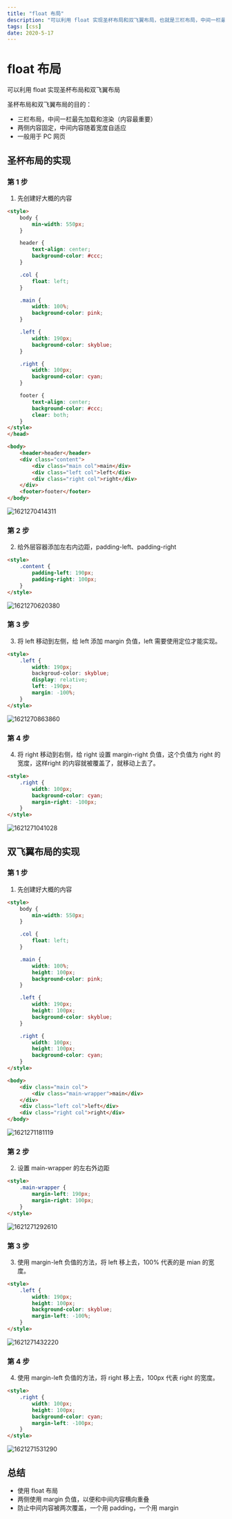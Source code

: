 ```yaml
---
title: "float 布局"
description: "可以利用 float 实现圣杯布局和双飞翼布局，也就是三栏布局，中间一栏最先加载和渲染，两侧内容固定，中间内容随着宽度自适应。"
tags: [css]
date: 2020-5-17
---
```


# float 布局

可以利用 float 实现圣杯布局和双飞翼布局

圣杯布局和双飞翼布局的目的：

- 三栏布局，中间一栏最先加载和渲染（内容最重要）
- 两侧内容固定，中间内容随着宽度自适应
- 一般用于 PC 网页

## 圣杯布局的实现

### 第 1 步

1. 先创建好大概的内容

```html
<style>
    body {
        min-width: 550px;
    }

    header {
        text-align: center;
        background-color: #ccc;
    }

    .col {
        float: left;
    }

    .main {
        width: 100%;
        background-color: pink;
    }

    .left {
        width: 190px;
        background-color: skyblue;
    }

    .right {
        width: 100px;
        background-color: cyan;
    }

    footer {
        text-align: center;
        background-color: #ccc;
        clear: both;
    }
</style>
</head>

<body>
    <header>header</header>
    <div class="content">
        <div class="main col">main</div>
        <div class="left col">left</div>
        <div class="right col">right</div>
    </div>
    <footer>footer</footer>
</body>
```

![1621270414311](https://picbed-1258935921.cos.ap-guangzhou.myqcloud.com/20230616155422.png)

### 第 2 步

2. 给外层容器添加左右内边距，padding-left、padding-right

```html
<style>
    .content {
        padding-left: 190px;
        padding-right: 100px;
    }
</style>
```

![1621270620380](https://picbed-1258935921.cos.ap-guangzhou.myqcloud.com/20230616155804.png)

### 第 3 步

3. 将 left 移动到左侧，给 left 添加 margin 负值，left 需要使用定位才能实现。

```html
<style>
    .left {
        width: 190px;
        backgroud-color: skyblue;
        display: relative;
        left: -190px;
        margin: -100%;
    }
</style>
```

![1621270863860](https://picbed-1258935921.cos.ap-guangzhou.myqcloud.com/20230616155446.png)

### 第 4 步

4. 将 right 移动到右侧，给 right 设置 margin-right 负值，这个负值为 right 的宽度，这样right 的内容就被覆盖了，就移动上去了。

```html
<style>
    .right {
        width: 100px;
        background-color: cyan;
        margin-right: -100px;
    }
</style>
```

![1621271041028](https://picbed-1258935921.cos.ap-guangzhou.myqcloud.com/20230616155503.png)

## 双飞翼布局的实现

### 第 1 步

1. 先创建好大概的内容

```html
<style>
    body {
        min-width: 550px;
    }

    .col {
        float: left;
    }

    .main {
        width: 100%;
        height: 100px;
        background-color: pink;
    }

    .left {
        width: 190px;
        height: 100px;
        background-color: skyblue;
    }

    .right {
        width: 100px;
        height: 100px;
        background-color: cyan;
    }
</style>

<body>
    <div class="main col">
        <div class="main-wrapper">main</div>
    </div>
    <div class="left col">left</div>
    <div class="right col">right</div>
</body>
```

![1621271181119](https://picbed-1258935921.cos.ap-guangzhou.myqcloud.com/20230616155710.png)

### 第 2 步

2. 设置 main-wrapper 的左右外边距

```html
<style>
    .main-wrapper {
        margin-left: 190px;
        margin-right: 100px;
    }
</style>
```

![1621271292610](https://picbed-1258935921.cos.ap-guangzhou.myqcloud.com/20230616155710.png)

### 第 3 步

3. 使用 margin-left 负值的方法，将 left 移上去，100% 代表的是 mian 的宽度。

```html
<style>
    .left {
        width: 190px;
        height: 100px;
        background-color: skyblue;
        margin-left: -100%;
    }
</style>
```

![1621271432220](https://picbed-1258935921.cos.ap-guangzhou.myqcloud.com/20230616155859.png)

### 第 4 步

4. 使用 margin-left 负值的方法，将 right 移上去，100px 代表 right 的宽度。

```html
<style>
    .right {
        width: 100px;
        height: 100px;
        background-color: cyan;
        margin-left: -100px;
    }
</style>
```

![1621271531290](https://picbed-1258935921.cos.ap-guangzhou.myqcloud.com/20230616155909.png)

## 总结

- 使用 float 布局
- 两侧使用 margin 负值，以便和中间内容横向重叠
- 防止中间内容被两次覆盖，一个用 padding，一个用 margin

